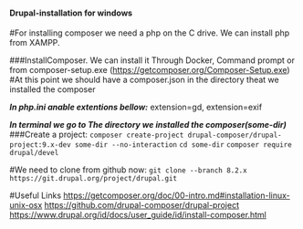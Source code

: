 #### Drupal-installation for windows

#For installing composer we need a php on the C drive. We can install php from XAMPP.

###InstallComposer. We can install it Through Docker, Command prompt or from composer-setup.exe (https://getcomposer.org/Composer-Setup.exe)
#At this point we should have a composer.json in the directory theat we installed the composer

***In php.ini anable extentions bellow:***
extension=gd, extension=exif


***In terminal we go to The directory we installed the composer(some-dir)***
###Create a project:
``composer create-project drupal-composer/drupal-project:9.x-dev some-dir --no-interaction``
``cd some-dir``
``composer require drupal/devel``

#We need to clone from github now:
``git clone --branch 8.2.x https://git.drupal.org/project/drupal.git``

#Useful Links
https://getcomposer.org/doc/00-intro.md#installation-linux-unix-osx
https://github.com/drupal-composer/drupal-project
https://www.drupal.org/id/docs/user_guide/id/install-composer.html


